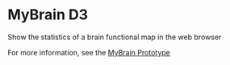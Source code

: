 # MyBrain D3

Show the statistics of a brain functional map in the web browser

For more information, see the [MyBrain Prototype](https://vsoch.github.io/mybrain)
